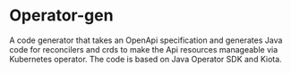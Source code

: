 # Operator-gen
A code generator that takes an OpenApi specification and generates Java code for reconcilers and crds to make the Api resources manageable via Kubernetes operator. The code is based on Java Operator SDK and Kiota. 